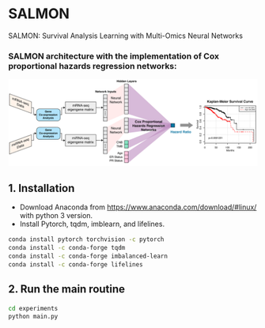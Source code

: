 # SALMON
SALMON: Survival Analysis Learning with Multi-Omics Neural Networks

### SALMON architecture with the implementation of Cox proportional hazards regression networks:
![SALMON Architecture](figures/Figure1.png)


## 1. Installation
* Download Anaconda from https://www.anaconda.com/download/#linux/ with python 3 version.
* Install Pytorch, tqdm, imblearn, and lifelines.

```bash
conda install pytorch torchvision -c pytorch
conda install -c conda-forge tqdm
conda install -c conda-forge imbalanced-learn
conda install -c conda-forge lifelines
```

## 2. Run the main routine


```bash
cd experiments
python main.py
```
